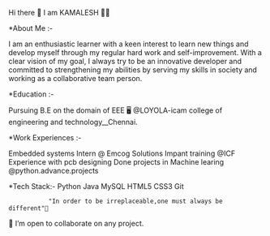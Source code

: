  Hi there 👋 I am KAMALESH 👨‍💻

*About Me :-

I am an enthusiastic learner with a keen interest to learn new things and develop myself through my regular hard work and self-improvement. With a clear vision of my goal, I always try to be an innovative developer and committed to strengthening my abilities by serving my skills in society and working as a collaborative team person.

*Education :-

Pursuing B.E on the domain of EEE 🖥 @LOYOLA-icam college of engineering and technology__Chennai.

*Work Experiences :-

Embedded systems Intern @ Emcog Solutions
Impant training @ICF
Experience with pcb designing
Done projects in Machine learing @python.advance.projects

*Tech Stack:-
 Python Java  MySQL HTML5 CSS3  Git

               "In order to be irreplaceable,one must always be different"👤


🤝 I’m open to collaborate on any project.
